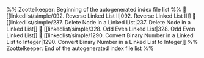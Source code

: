 %% Zoottelkeeper: Beginning of the autogenerated index file list  %%
📄 [[linkedlist/simple/092. Reverse Linked List II|092. Reverse Linked List II]]
📄 [[linkedlist/simple/237. Delete Node in a Linked List|237. Delete Node in a Linked List]]
📄 [[linkedlist/simple/328. Odd Even Linked List|328. Odd Even Linked List]]
📄 [[linkedlist/simple/1290. Convert Binary Number in a Linked List to Integer|1290. Convert Binary Number in a Linked List to Integer]]
%% Zoottelkeeper: End of the autogenerated index file list  %%

